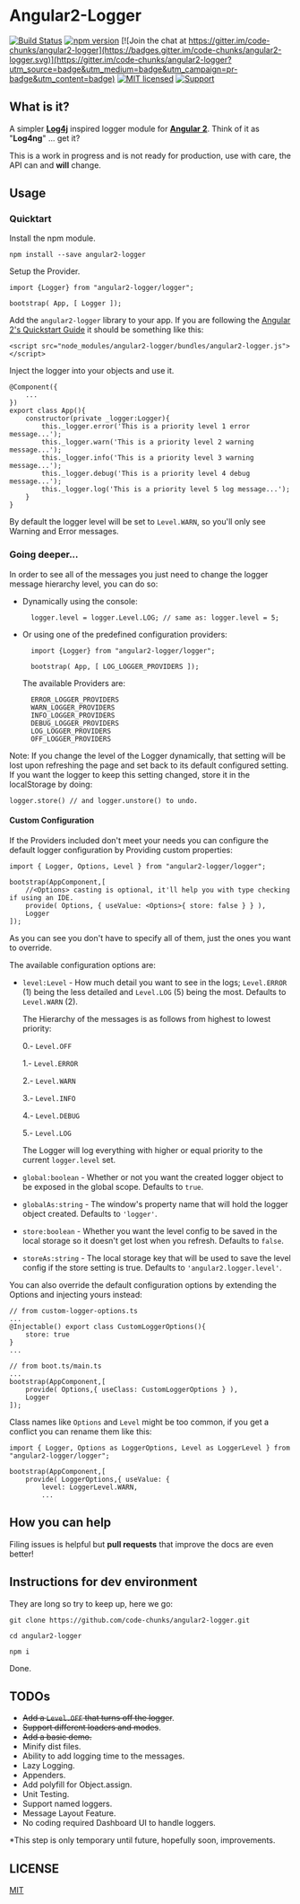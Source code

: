 # Angular2-Logger

[![Build Status](https://travis-ci.org/code-chunks/angular2-logger.svg?branch=master)](https://travis-ci.org/code-chunks/angular2-logger)
[![npm version](https://badge.fury.io/js/angular2-logger.svg)](https://badge.fury.io/js/angular2-logger)
[![Join the chat at https://gitter.im/code-chunks/angular2-logger](https://badges.gitter.im/code-chunks/angular2-logger.svg)](https://gitter.im/code-chunks/angular2-logger?utm_source=badge&utm_medium=badge&utm_campaign=pr-badge&utm_content=badge)
[![MIT licensed](https://img.shields.io/badge/license-MIT-blue.svg)](https://raw.githubusercontent.com/code-chunks/angular2-logger/master/LICENSE)
[![Support](https://supporter.60devs.com/api/b/cjv93jwfwck3yp8z2mn1d9gay)](https://supporter.60devs.com/give/cjv93jwfwck3yp8z2mn1d9gay)

## What is it?

A simpler **[Log4j](http://logging.apache.org/log4j/2.x/)** inspired logger module for **[Angular 2](https://angular.io/)**. Think of it as "**Log4ng**" ... get it?

This is a work in progress and is not ready for production, use with care, the API can and **will** change.

## Usage

### Quicktart

Install the npm module.
    
    npm install --save angular2-logger

Setup the Provider.

    import {Logger} from "angular2-logger/logger";
   
    bootstrap( App, [ Logger ]); 

Add the `angular2-logger` library to your app.
If you are following the [Angular 2's Quickstart Guide](https://angular.io/docs/ts/latest/quickstart.html) it should be something like this:

    <script src="node_modules/angular2-logger/bundles/angular2-logger.js"></script>

Inject the logger into your objects and use it.

    @Component({
        ...
    })
    export class App(){
        constructor(private _logger:Logger){
            this._logger.error('This is a priority level 1 error message...');
            this._logger.warn('This is a priority level 2 warning message...');
            this._logger.info('This is a priority level 3 warning message...');
            this._logger.debug('This is a priority level 4 debug message...');
            this._logger.log('This is a priority level 5 log message...');
        }
    }
    
By default the logger level will be set to `Level.WARN`, so you'll only see Warning and Error messages. 

### Going deeper...

In order to see all of the messages you just need to change the logger message hierarchy level, you can do so:

- Dynamically using the console:

        logger.level = logger.Level.LOG; // same as: logger.level = 5;      
    
- Or using one of the predefined configuration providers:

        import {Logger} from "angular2-logger/logger";
       
        bootstrap( App, [ LOG_LOGGER_PROVIDERS ]);

    The available Providers are:

        ERROR_LOGGER_PROVIDERS
        WARN_LOGGER_PROVIDERS
        INFO_LOGGER_PROVIDERS
        DEBUG_LOGGER_PROVIDERS
        LOG_LOGGER_PROVIDERS
        OFF_LOGGER_PROVIDERS

Note: If you change the level of the Logger dynamically, that setting will be lost upon refreshing the page and set back to its default configured setting.
If you want the logger to keep this setting changed, store it in the localStorage by doing:

    logger.store() // and logger.unstore() to undo.

#### Custom Configuration

If the Providers included don't meet your needs you can configure the default logger configuration by Providing custom properties:

    import { Logger, Options, Level } from "angular2-logger/logger";

    bootstrap(AppComponent,[
        //<Options> casting is optional, it'll help you with type checking if using an IDE.
        provide( Options, { useValue: <Options>{ store: false } } ),
        Logger
    ]);

As you can see you don't have to specify all of them, just the ones you want to override.

The available configuration options are:

* `level:Level` - How much detail you want to see in the logs; `Level.ERROR` (1) being the less detailed and `Level.LOG` (5) being the most. Defaults to `Level.WARN` (2).

    The Hierarchy of the messages is as follows from highest to lowest priority:

     0.- `Level.OFF`

     1.- `Level.ERROR`

     2.- `Level.WARN`

     3.- `Level.INFO`

     4.- `Level.DEBUG`

     5.- `Level.LOG`

     The Logger will log everything with higher or equal priority to the current `logger.level` set.

* `global:boolean` - Whether or not you want the created logger object to be exposed in the global scope. Defaults to `true`.
* `globalAs:string` - The window's property name that will hold the logger object created. Defaults to `'logger'`.
* `store:boolean` - Whether you want the level config to be saved in the local storage so it doesn't get lost when you refresh. Defaults to `false`.
* `storeAs:string` - The local storage key that will be used to save the level config if the store setting is true. Defaults to `'angular2.logger.level'`.

You can also override the default configuration options by extending the Options and injecting yours instead:

    // from custom-logger-options.ts
    ...
    @Injectable() export class CustomLoggerOptions(){
        store: true
    }
    ...

    // from boot.ts/main.ts
    ...
    bootstrap(AppComponent,[
        provide( Options,{ useClass: CustomLoggerOptions } ),
        Logger
    ]);

Class names like `Options` and `Level` might be too common, if you get a conflict you can rename them like this:

    import { Logger, Options as LoggerOptions, Level as LoggerLevel } from "angular2-logger/logger";

    bootstrap(AppComponent,[
        provide( LoggerOptions,{ useValue: {
            level: LoggerLevel.WARN,
            ...

## How you can help
Filing issues is helpful but **pull requests** that improve the docs are even better!

## Instructions for dev environment
They are long so try to keep up, here we go:

    git clone https://github.com/code-chunks/angular2-logger.git

    cd angular2-logger

    npm i

Done.

## TODOs
- <del>Add a `Level.OFF` that turns off the logger</del>.
- <del>Support different loaders and modes</del>.
- <del>Add a basic demo.</del>
- Minify dist files.
- Ability to add logging time to the messages.
- Lazy Logging.
- Appenders.
- Add polyfill for Object.assign.
- Unit Testing.
- Support named loggers.
- Message Layout Feature.
- No coding required Dashboard UI to handle loggers.

[comment]: <> ( TODO: Fix tsconfig.json when #5980 https://github.com/Microsoft/TypeScript/pull/5980 gets implemented. )

*This step is only temporary until future, hopefully soon, improvements.

## LICENSE

[MIT](https://opensource.org/licenses/MIT)